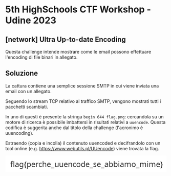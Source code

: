 # 5th HighSchools CTF Workshop - Udine 2023

## [network] Ultra Up-to-date Encoding

Questa challenge intende mostrare come le email possono effettuare l'encoding di file binari in allegato.

## Soluzione

La cattura contiene una semplice sessione SMTP in cui viene inviata una email con un allegato.

Seguendo lo stream TCP relativo al traffico SMTP, vengono mostrati tutti i pacchetti scambiati.

In uno di questi è presente la stringa `begin 644 flag.png`: cercandola su un motore di ricerca è possibile imbattersi in risultati relativi a `uuencode`. Questa codifica è suggerita anche dal titolo della challenge (l'acronimo è uuencoding).

Estraendo (copia e incolla) il contenuto uuencoded e decifrandolo con un tool online (e.g. https://www.webutils.pl/UUencode) viene trovata la flag.

![screenshot](./writeup/flag.png)
